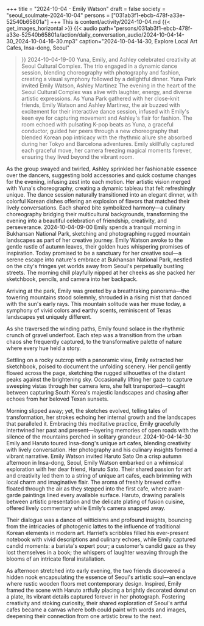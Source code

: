 +++
title = "2024-10-04 - Emily Watson"
draft = false
society = "seoul_soulmate-2024-10-04"
persons = ["031ab3f1-ebcb-478f-a33e-52540b65801a"]
+++
This is content/activity/2024-10-04.md
{{< get_images_horizontal >}}
{{< audio
    path="persons/031ab3f1-ebcb-478f-a33e-52540b65801a/action/daily_conversation_audio/2024-10-04-14-30_2024-10-04-16-30.mp3" 
    caption="2024-10-04-14-30, Explore Local Art Cafes, Insa-dong, Seoul"
>}}
2024-10-04-19-00
Yuna, Emily, and Ashley celebrated creativity at Seoul Cultural Complex. The trio engaged in a dynamic dance session, blending choreography with photography and fashion, creating a visual symphony followed by a delightful dinner.
Yuna Park invited Emily Watson, Ashley Martinez
The evening in the heart of the Seoul Cultural Complex was alive with laughter, energy, and diverse artistic expressions. As Yuna Park gathered with her close-knit friends, Emily Watson and Ashley Martinez, the air buzzed with excitement for their interactive dance session, infused with Emily's keen eye for capturing movement and Ashley's flair for fashion. The room echoed with pulsating K-pop beats as Yuna, a graceful conductor, guided her peers through a new choreography that blended Korean pop intricacy with the rhythmic allure she absorbed during her Tokyo and Barcelona adventures. Emily skillfully captured each graceful move, her camera freezing magical moments forever, ensuring they lived beyond the vibrant room.

As the group swayed and twirled, Ashley sprinkled her fashionable essence over the dancers, suggesting bold accessories and quick costume changes for the evening, infusing zest into each motion. Her artistic vision merged with Yuna's choreography, creating a dynamic tableau that felt refreshingly unique. The dance session naturally transitioned into an elegant dinner, with colorful Korean dishes offering an explosion of flavors that matched their lively conversations. Each shared bite symbolized harmony—a culinary choreography bridging their multicultural backgrounds, transforming the evening into a beautiful celebration of friendship, creativity, and perseverance.
2024-10-04-09-00
Emily spends a tranquil morning in Bukhansan National Park, sketching and photographing rugged mountain landscapes as part of her creative journey.
Emily Watson awoke to the gentle rustle of autumn leaves, their golden hues whispering promises of inspiration. Today promised to be a sanctuary for her creative soul—a serene escape into nature's embrace at Bukhansan National Park, nestled on the city's fringes yet worlds away from Seoul's perpetually bustling streets. The morning chill playfully nipped at her cheeks as she packed her sketchbook, pencils, and camera into her backpack.

Arriving at the park, Emily was greeted by a breathtaking panorama—the towering mountains stood solemnly, shrouded in a rising mist that danced with the sun's early rays. This mountain solitude was her muse today, a symphony of vivid colors and earthy scents, reminiscent of Texas landscapes yet uniquely different.

As she traversed the winding paths, Emily found solace in the rhythmic crunch of gravel underfoot. Each step was a transition from the urban chaos she frequently captured, to the transformative palette of nature where every hue held a story.

Settling on a rocky outcrop with a panoramic view, Emily extracted her sketchbook, poised to document the unfolding scenery. Her pencil gently flowed across the page, sketching the rugged silhouettes of the distant peaks against the brightening sky. Occasionally lifting her gaze to capture sweeping vistas through her camera lens, she felt transported—caught between capturing South Korea's majestic landscapes and chasing after echoes from her beloved Texan sunsets.

Morning slipped away; yet, the sketches evolved, telling tales of transformation, her strokes echoing her internal growth and the landscapes that paralleled it. Embracing this meditative practice, Emily gracefully intertwined her past and present—layering memories of open roads with the silence of the mountains perched in solitary grandeur.
2024-10-04-14-30
Emily and Haruto toured Insa-dong's unique art cafes, blending creativity with lively conversation. Her photography and his culinary insights formed a vibrant narrative.
Emily Watson invited Haruto Sato
On a crisp autumn afternoon in Insa-dong, Seoul, Emily Watson embarked on a whimsical exploration with her dear friend, Haruto Sato. Their shared passion for art and creativity led them to a string of unique art cafes, each brimming with local charm and imaginative flair. The aroma of freshly brewed coffee floated through the air as they stepped into the first cafe, where avant-garde paintings lined every available surface. Haruto, drawing parallels between artistic presentation and the delicate plating of fusion cuisine, offered lively commentary while Emily’s camera snapped away. 

Their dialogue was a dance of witticisms and profound insights, bouncing from the intricacies of photogenic lattes to the influence of traditional Korean elements in modern art. Harriet’s scribbles filled his ever-present notebook with vivid descriptions and culinary echoes, while Emily captured candid moments: a barista's expert pour; a customer's candid gaze as they lost themselves in a book; the whispers of laughter weaving through the blooms of an intricate floral installation.

As afternoon stretched into early evening, the two friends discovered a hidden nook encapsulating the essence of Seoul's artistic soul—an enclave where rustic wooden floors met contemporary design. Inspired, Emily framed the scene with Haruto artfully placing a brightly decorated donut on a plate, its vibrant details captured forever in her photograph. Fostering creativity and stoking curiosity, their shared exploration of Seoul's artful cafes became a canvas where both could paint with words and images, deepening their connection from one artistic brew to the next.
